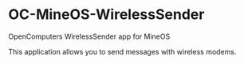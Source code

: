 # OC-MineOS-WirelessSender
OpenComputers WirelessSender app for MineOS 

This application allows you to send messages with wireless modems.
